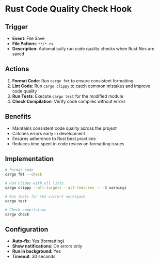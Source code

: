 # Rust Code Quality Check Hook

## Trigger
- **Event**: File Save
- **File Pattern**: `**/*.rs`
- **Description**: Automatically run code quality checks when Rust files are saved

## Actions
1. **Format Code**: Run `cargo fmt` to ensure consistent formatting
2. **Lint Code**: Run `cargo clippy` to catch common mistakes and improve code quality
3. **Run Tests**: Execute `cargo test` for the modified module
4. **Check Compilation**: Verify code compiles without errors

## Benefits
- Maintains consistent code quality across the project
- Catches errors early in development
- Ensures adherence to Rust best practices
- Reduces time spent in code review on formatting issues

## Implementation
```bash
# Format code
cargo fmt --check

# Run clippy with all lints
cargo clippy --all-targets --all-features -- -D warnings

# Run tests for the current workspace
cargo test

# Check compilation
cargo check
```

## Configuration
- **Auto-fix**: Yes (formatting)
- **Show notifications**: On errors only
- **Run in background**: Yes
- **Timeout**: 30 seconds